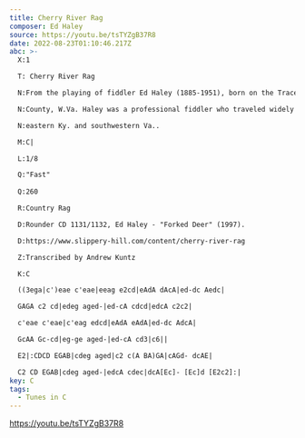 ```yaml
---
title: Cherry River Rag
composer: Ed Haley
source: https://youtu.be/tsTYZgB37R8
date: 2022-08-23T01:10:46.217Z
abc: >-
  X:1

  T: Cherry River Rag

  N:From the playing of fiddler Ed Haley (1885-1951), born on the Trace Fork of Hart's Creek, Logan 

  N:County, W.Va. Haley was a professional fiddler who traveled widely throughout W.Va., Ohio, 

  N:eastern Ky. and southwestern Va.. 

  M:C|

  L:1/8

  Q:"Fast"
  
  Q:260

  R:Country Rag

  D:Rounder CD 1131/1132, Ed Haley - "Forked Deer" (1997).  

  D:https://www.slippery-hill.com/content/cherry-river-rag

  Z:Transcribed by Andrew Kuntz

  K:C

  ((3ega|c')eae c'eae|eeag e2cd|eAdA dAcA|ed-dc Aedc|

  GAGA c2 cd|edeg aged-|ed-cA cdcd|edcA c2c2|

  c'eae c'eae|c'eag edcd|eAdA eAdA|ed-dc AdcA|

  GcAA Gc-cd|eg-ge aged-|ed-cA cd3|c6||

  E2|:CDCD EGAB|cdeg aged|c2 c(A BA)GA|cAGd- dcAE|

  C2 CD EGAB|cdeg aged-|edcA cdec|dcA[Ec]- [Ec]d [E2c2]:|
key: C
tags:
  - Tunes in C
---
```

https://youtu.be/tsTYZgB37R8